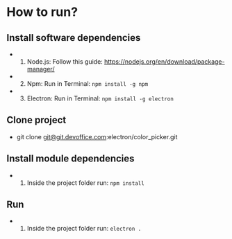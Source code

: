# How to run?

## Install software dependencies
- 1. Node.js:
Follow this guide: https://nodejs.org/en/download/package-manager/
- 2. Npm:
Run in Terminal: `npm install -g npm`
- 3. Electron:
Run in Terminal: `npm install -g electron`

## Clone project
- git clone git@git.devoffice.com:electron/color_picker.git

## Install module dependencies
- 1. Inside the project folder run: `npm install`

## Run
- 1. Inside the project folder run: `electron .`
